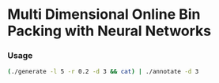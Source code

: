 Multi Dimensional Online Bin Packing with Neural Networks
=========================================================

### Usage

```bash
(./generate -l 5 -r 0.2 -d 3 && cat) | ./annotate -d 3
```


